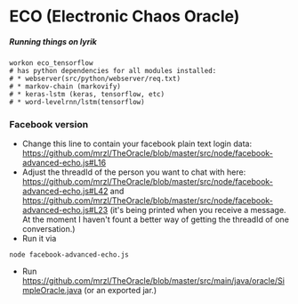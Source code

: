 # ECO (Electronic Chaos Oracle)

##### Running things on lyrik

    workon eco_tensorflow
    # has python dependencies for all modules installed: 
    # * webserver(src/python/webserver/req.txt)
    # * markov-chain (markovify)
    # * keras-lstm (keras, tensorflow, etc)
    # * word-levelrnn/lstm(tensorflow)
    
    

### Facebook version
- Change this line to contain your facebook plain text login data: https://github.com/mrzl/TheOracle/blob/master/src/node/facebook-advanced-echo.js#L16
- Adjust the threadId of the person you want to chat with here: https://github.com/mrzl/TheOracle/blob/master/src/node/facebook-advanced-echo.js#L42 and https://github.com/mrzl/TheOracle/blob/master/src/node/facebook-advanced-echo.js#L23 (it's being printed when you receive a message. At the moment I haven't fount a better way of getting the threadId of one conversation.)
- Run it via 
```
node facebook-advanced-echo.js
```
- Run https://github.com/mrzl/TheOracle/blob/master/src/main/java/oracle/SimpleOracle.java (or an exported jar.)
